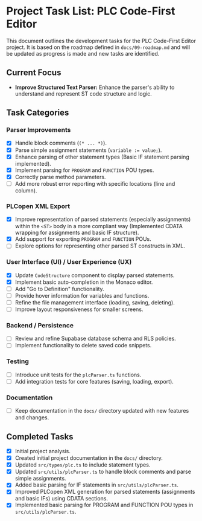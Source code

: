 # Project Task List: PLC Code-First Editor

This document outlines the development tasks for the PLC Code-First Editor project. It is based on the roadmap defined in `docs/09-roadmap.md` and will be updated as progress is made and new tasks are identified.

## Current Focus

*   **Improve Structured Text Parser:** Enhance the parser's ability to understand and represent ST code structure and logic.

## Task Categories

### Parser Improvements

*   [x] Handle block comments (`(* ... *)`).
*   [x] Parse simple assignment statements (`variable := value;`).
*   [x] Enhance parsing of other statement types (Basic IF statement parsing implemented).
*   [x] Implement parsing for `PROGRAM` and `FUNCTION` POU types.
*   [x] Correctly parse method parameters.
*   [ ] Add more robust error reporting with specific locations (line and column).

### PLCopen XML Export

*   [x] Improve representation of parsed statements (especially assignments) within the `<ST>` body in a more compliant way (Implemented CDATA wrapping for assignments and basic IF structure).
*   [x] Add support for exporting `PROGRAM` and `FUNCTION` POUs.
*   [ ] Explore options for representing other parsed ST constructs in XML.

### User Interface (UI) / User Experience (UX)

*   [x] Update `CodeStructure` component to display parsed statements.
*   [x] Implement basic auto-completion in the Monaco editor.
*   [ ] Add "Go to Definition" functionality.
*   [ ] Provide hover information for variables and functions.
*   [ ] Refine the file management interface (loading, saving, deleting).
*   [ ] Improve layout responsiveness for smaller screens.

### Backend / Persistence

*   [ ] Review and refine Supabase database schema and RLS policies.
*   [ ] Implement functionality to delete saved code snippets.

### Testing

*   [ ] Introduce unit tests for the `plcParser.ts` functions.
*   [ ] Add integration tests for core features (saving, loading, export).

### Documentation

*   [ ] Keep documentation in the `docs/` directory updated with new features and changes.

## Completed Tasks

*   [x] Initial project analysis.
*   [x] Created initial project documentation in the `docs/` directory.
*   [x] Updated `src/types/plc.ts` to include statement types.
*   [x] Updated `src/utils/plcParser.ts` to handle block comments and parse simple assignments.
*   [x] Added basic parsing for IF statements in `src/utils/plcParser.ts`.
*   [x] Improved PLCopen XML generation for parsed statements (assignments and basic IFs) using CDATA sections.
*   [x] Implemented basic parsing for PROGRAM and FUNCTION POU types in `src/utils/plcParser.ts`.